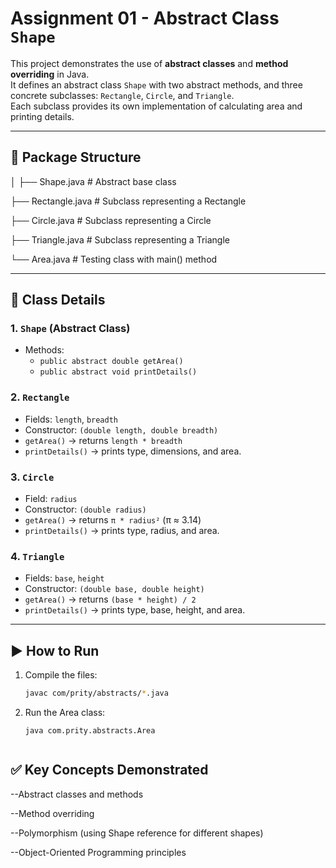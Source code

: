 # Assignment 01 - Abstract Class `Shape`

This project demonstrates the use of **abstract classes** and **method overriding** in Java.  
It defines an abstract class `Shape` with two abstract methods, and three concrete subclasses: `Rectangle`, `Circle`, and `Triangle`.  
Each subclass provides its own implementation of calculating area and printing details.

---

## 📂 Package Structure
│
├── Shape.java # Abstract base class 


├── Rectangle.java # Subclass representing a Rectangle


├── Circle.java # Subclass representing a Circle


├── Triangle.java # Subclass representing a Triangle


└── Area.java # Testing class with main() method


---

## 📝 Class Details

### 1. `Shape` (Abstract Class)
- Methods:
  - `public abstract double getArea()`
  - `public abstract void printDetails()`

### 2. `Rectangle`
- Fields: `length`, `breadth`
- Constructor: `(double length, double breadth)`
- `getArea()` → returns `length * breadth`
- `printDetails()` → prints type, dimensions, and area.

### 3. `Circle`
- Field: `radius`
- Constructor: `(double radius)`
- `getArea()` → returns `π * radius²` (π ≈ 3.14)
- `printDetails()` → prints type, radius, and area.

### 4. `Triangle`
- Fields: `base`, `height`
- Constructor: `(double base, double height)`
- `getArea()` → returns `(base * height) / 2`
- `printDetails()` → prints type, base, height, and area.

---

## ▶️ How to Run

1. Compile the files:
   ```bash
   javac com/prity/abstracts/*.java
2. Run the Area  class:
   ```
   java com.prity.abstracts.Area

 ```

```
## ✅ Key Concepts Demonstrated

--Abstract classes and methods

--Method overriding

--Polymorphism (using Shape reference for different shapes)

--Object-Oriented Programming principles
    
